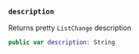 
### `description`

Returns pretty `ListChange` description

``` swift
public var description: String 
